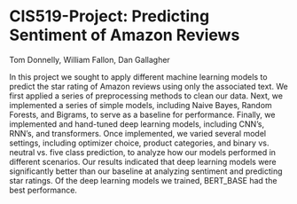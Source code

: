 # CIS519-Project: Predicting Sentiment of Amazon Reviews
Tom Donnelly, William Fallon, Dan Gallagher

In this project we sought to apply different machine learning models to predict the star rating of Amazon reviews using only the associated text. We first applied a series of preprocessing methods to clean our data. Next, we implemented a series of simple models, including Naive Bayes, Random Forests, and Bigrams, to serve as a baseline for performance. Finally, we implemented and hand-tuned deep learning models, including CNN’s, RNN’s, and transformers. Once implemented, we varied several model settings, including optimizer choice, product categories, and binary vs. neutral vs. five class prediction, to analyze how our models performed in different scenarios. Our results indicated that deep learning models were significantly better than our baseline at analyzing sentiment and predicting star ratings. Of the deep learning models we trained, BERT_BASE had the best performance. 
